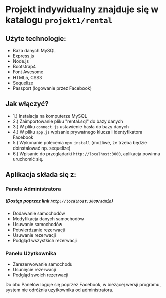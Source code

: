 # Projekt indywidualny znajduje się w katalogu `projekt1/rental`

## Użyte technologie:

- Baza danych MySQL
- Express.js
- Node.js
- Bootstrap4
- Font Awesome
- HTML5, CSS3
- Sequelize
- Passport (logowanie przez Facebook)

## Jak włączyć?

- 1.) Instalacja na komputerze MySQL
- 2.) Zaimportowanie pliku "rental.sql" do bazy danych
- 3.) W pliku `connect.js` ustawienie hasła do bazy danych
- 4.) W pliku `app.js` wpisanie prywatnego klucza i identyfikatora Facebook
- 5.) Wykonanie polecenia `npm install` (możliwe, że trzeba będzie
doinstalować np. sequelize)
- 6.) Wpisanie do przeglądarki `http://localhost:3000`, aplikacja powinna uruchomić się.

## Aplikacja składa się z:

### Panelu Administratora
##### (Dostęp poprzez link `http://localhost:3000/admin`)

- Dodawanie samochodów
- Modyfikacja danych samochodów
- Usuwanie samochodów
- Potwierdzanie rezerwacji
- Usuwanie rezerwacji
- Podgląd wszystkich rezerwacji

### Panelu Użytkownika
- Zarezerwowanie samochodu
- Usunięcie rezerwacji
- Podgląd swoich rezerwacji

Do obu Panelów loguje się poprzez Facebook, w bieżącej wersji programu, system nie odróżnia użytkownika od administratora.

